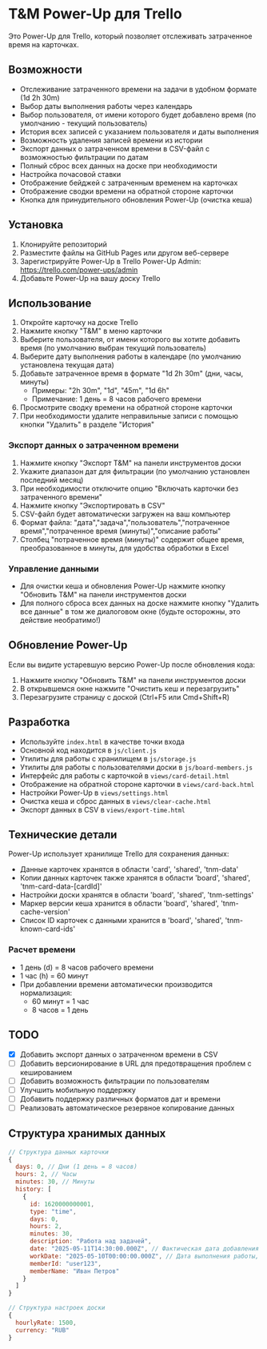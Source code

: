 # T&M Power-Up для Trello

Это Power-Up для Trello, который позволяет отслеживать затраченное время на карточках.

## Возможности

- Отслеживание затраченного времени на задачи в удобном формате (1d 2h 30m)
- Выбор даты выполнения работы через календарь
- Выбор пользователя, от имени которого будет добавлено время (по умолчанию - текущий пользователь)
- История всех записей с указанием пользователя и даты выполнения
- Возможность удаления записей времени из истории
- Экспорт данных о затраченном времени в CSV-файл с возможностью фильтрации по датам
- Полный сброс всех данных на доске при необходимости
- Настройка почасовой ставки
- Отображение бейджей с затраченным временем на карточках
- Отображение сводки времени на обратной стороне карточки
- Кнопка для принудительного обновления Power-Up (очистка кеша)

## Установка

1. Клонируйте репозиторий
2. Разместите файлы на GitHub Pages или другом веб-сервере
3. Зарегистрируйте Power-Up в Trello Power-Up Admin: https://trello.com/power-ups/admin
4. Добавьте Power-Up на вашу доску Trello

## Использование

1. Откройте карточку на доске Trello
2. Нажмите кнопку "T&M" в меню карточки
3. Выберите пользователя, от имени которого вы хотите добавить время (по умолчанию выбран текущий пользователь)
4. Выберите дату выполнения работы в календаре (по умолчанию установлена текущая дата)
5. Добавьте затраченное время в формате "1d 2h 30m" (дни, часы, минуты)
   - Примеры: "2h 30m", "1d", "45m", "1d 6h"
   - Примечание: 1 день = 8 часов рабочего времени
6. Просмотрите сводку времени на обратной стороне карточки
7. При необходимости удалите неправильные записи с помощью кнопки "Удалить" в разделе "История"

### Экспорт данных о затраченном времени

1. Нажмите кнопку "Экспорт T&M" на панели инструментов доски
2. Укажите диапазон дат для фильтрации (по умолчанию установлен последний месяц)
3. При необходимости отключите опцию "Включать карточки без затраченного времени"
4. Нажмите кнопку "Экспортировать в CSV"
5. CSV-файл будет автоматически загружен на ваш компьютер
6. Формат файла: "дата","задача","пользователь","потраченное время","потраченное время (минуты)","описание работы"
7. Столбец "потраченное время (минуты)" содержит общее время, преобразованное в минуты, для удобства обработки в Excel

### Управление данными

- Для очистки кеша и обновления Power-Up нажмите кнопку "Обновить T&M" на панели инструментов доски
- Для полного сброса всех данных на доске нажмите кнопку "Удалить все данные" в том же диалоговом окне (будьте осторожны, это действие необратимо!)

## Обновление Power-Up

Если вы видите устаревшую версию Power-Up после обновления кода:

1. Нажмите кнопку "Обновить T&M" на панели инструментов доски
2. В открывшемся окне нажмите "Очистить кеш и перезагрузить"
3. Перезагрузите страницу с доской (Ctrl+F5 или Cmd+Shift+R)

## Разработка

- Используйте `index.html` в качестве точки входа
- Основной код находится в `js/client.js`
- Утилиты для работы с хранилищем в `js/storage.js`
- Утилиты для работы с пользователями доски в `js/board-members.js`
- Интерфейс для работы с карточкой в `views/card-detail.html`
- Отображение на обратной стороне карточки в `views/card-back.html`
- Настройки Power-Up в `views/settings.html`
- Очистка кеша и сброс данных в `views/clear-cache.html`
- Экспорт данных в CSV в `views/export-time.html`

## Технические детали

Power-Up использует хранилище Trello для сохранения данных:
- Данные карточек хранятся в области 'card', 'shared', 'tnm-data'
- Копии данных карточек также хранятся в области 'board', 'shared', 'tnm-card-data-[cardId]'
- Настройки доски хранятся в области 'board', 'shared', 'tnm-settings'
- Маркер версии кеша хранится в области 'board', 'shared', 'tnm-cache-version'
- Список ID карточек с данными хранится в 'board', 'shared', 'tnm-known-card-ids'

### Расчет времени
- 1 день (d) = 8 часов рабочего времени
- 1 час (h) = 60 минут
- При добавлении времени автоматически производится нормализация:
   - 60 минут = 1 час
   - 8 часов = 1 день

## TODO

- [x] Добавить экспорт данных о затраченном времени в CSV
- [ ] Добавить версионирование в URL для предотвращения проблем с кешированием
- [ ] Добавить возможность фильтрации по пользователям
- [ ] Улучшить мобильную поддержку
- [ ] Добавить поддержку различных форматов дат и времени
- [ ] Реализовать автоматическое резервное копирование данных

## Структура хранимых данных

```javascript
// Структура данных карточки
{
  days: 0, // Дни (1 день = 8 часов)
  hours: 2, // Часы
  minutes: 30, // Минуты
  history: [
    {
      id: 1620000000001,
      type: "time",
      days: 0,
      hours: 2,
      minutes: 30,
      description: "Работа над задачей",
      date: "2025-05-11T14:30:00.000Z", // Фактическая дата добавления записи
      workDate: "2025-05-10T00:00:00.000Z", // Дата выполнения работы, выбранная в календаре
      memberId: "user123",
      memberName: "Иван Петров"
    }
  ]
}

// Структура настроек доски
{
  hourlyRate: 1500,
  currency: "RUB"
}